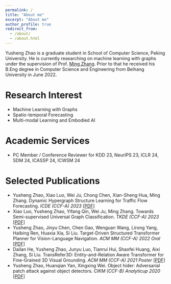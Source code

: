 ```yaml
---
permalink: /
title: "About me"
excerpt: "About me"
author_profile: true
redirect_from: 
  - /about/
  - /about.html
---
```


Yusheng Zhao is a graduate student in School of Computer Science, Peking University. He is currently researching on machine learning with graphs under the supervision of Prof. [Ming Zhang](http://net.pku.edu.cn/dlib/mzhang/). Prior to that he received his B.Eng degree in Computer Science and Engineering from Beihang University in June 2022.


Research Interest
======
* Machine Learning with Graphs
* Spatio-temporal Forecasting
* Multi-modal Learning and Embodied AI


<!-- <span style="color:red">News</span>
======
 -->

Academic Services
===
* PC Member / Conference Reviewer for KDD 23, NeurIPS 23, ICLR 24, SDM 24, ICASSP 24, ICWSM 24


Selected Publications
======
* Yusheng Zhao, Xiao Luo, Wei Ju, Chong Chen, Xian-Sheng Hua, Ming Zhang. Dynamic Hypergraph Structure Learning for Traffic Flow Forecasting. *ICDE (CCF-A) 2023* [[PDF]](https://arxiv.org/pdf/2309.12028.pdf)
* Xiao Luo, Yusheng Zhao, Yifang Qin, Wei Ju, Ming Zhang. Towards Semi-supervised Universal Graph Classification. *TKDE (CCF-A) 2023* [[PDF]](https://arxiv.org/pdf/2305.19598.pdf)
* Yusheng Zhao, Jinyu Chen, Chen Gao, Wenguan Wang, Lirong Yang, Haibing Ren, Huaxia Xia, Si Liu. Target-Driven Structured Transformer Planner for Vision-Language Navigation. *ACM MM (CCF-A) 2022 Oral* [[PDF]](https://arxiv.org/pdf/2207.11201.pdf)
* Dailan He, Yusheng Zhao, Junyu Luo, Tianrui Hui, Shaofei Huang, Aixi Zhang, Si Liu. TransRefer3D: Entity-and-Relation Aware Transformer for Fine-Grained 3D Visual Grounding. *ACM MM (CCF-A) 2021 Poster* [[PDF]](https://arxiv.org/pdf/2108.02388.pdf)
* Yusheng Zhao, Huanqian Yan, Xingxing Wei. Object hider: Adversarial patch attack against object detectors. *CIKM (CCF-B) Analyticup 2020* [[PDF]](https://arxiv.org/pdf/2010.14974.pdf)

